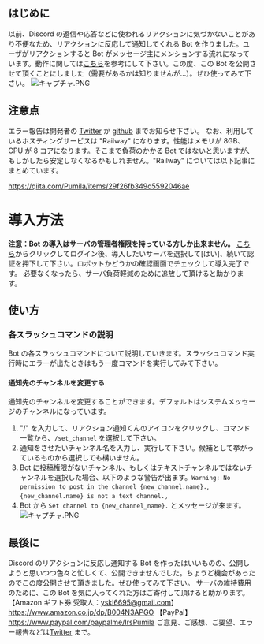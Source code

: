 ## はじめに
以前、Discord の返信や応答などに使われるリアクションに気づかないことがあり不便なため、リアクションに反応して通知してくれる Bot を作りました。ユーザがリアクションすると Bot がメッセージ主にメンションする流れになっています。動作に関しては[こちら](https://qiita.com/Pumila/items/cf447c24538e13994a38)を参考にして下さい。この度、この Bot を公開させて頂くことにしました（需要があるかは知りませんが…）。ぜひ使ってみて下さい。
![キャプチャ.PNG](https://qiita-image-store.s3.ap-northeast-1.amazonaws.com/0/1115291/54a2de5e-a96a-3964-c84e-80a5daf9b0b7.png)



## 注意点
エラー報告は開発者の [Twitter](https://twitter.com/Pumi1a) か [github](https://github.com/Pumi1a/ReactionDetect) までお知らせ下さい。
なお、利用しているホスティングサービスは "Railway" になります。性能はメモリが 8GB、CPU が 8 コアになります。そこまで負荷のかかる Bot ではないと思いますが、もしかしたら安定しなくなるかもしれません。"Railway" については以下記事にまとめています。

https://qiita.com/Pumila/items/29f26fb349d5592046ae

# 導入方法
**注意：Bot の導入はサーバの管理者権限を持っている方しか出来ません。**
[こちら](https://discord.com/api/oauth2/authorize?client_id=1063085355726798869&permissions=2048&scope=bot%20applications.commands)からクリックしてログイン後、導入したいサーバを選択して[はい]、続いて認証を押下して下さい。ロボットかどうかの確認画面でチェックして導入完了です。
必要なくなったら、サーバ負荷軽減のために追放して頂けると助かります。

## 使い方
### 各スラッシュコマンドの説明
Bot の各スラッシュコマンドについて説明していきます。スラッシュコマンド実行時にエラーが出たときはもう一度コマンドを実行してみて下さい。

#### 通知先のチャンネルを変更する
通知先のチャンネルを変更することができます。デフォルトはシステムメッセージのチャンネルになっています。
1. "/" を入力して、リアクション通知くんのアイコンをクリックし、コマンド一覧から、`/set_channel` を選択して下さい。
2. 通知をさせたいチャンネル名を入力し、実行して下さい。候補として挙がっているものから選択しても構いません。
3. Bot に投稿権限がないチャンネル、もしくはテキストチャンネルではないチャンネルを選択した場合、以下のような警告が出ます。`Warning: No permission to post in the channel {new_channel.name}.`, `{new_channel.name} is not a text channel.`。
3. Bot から `Set channel to {new_channel_name}.` とメッセージが来ます。
![キャプチャ.PNG](https://qiita-image-store.s3.ap-northeast-1.amazonaws.com/0/1115291/08c532b7-ca08-59f8-18f7-7aaec400dd19.png)

## 最後に
Discord のリアクションに反応し通知する Bot を作ったはいいものの、公開しようと思いつつ色々と忙しくて、公開できませんでした。ちょうど機会があったのでこの度公開させて頂きました。ぜひ使ってみて下さい。
サーバの維持費用のために、この Bot を気に入ってくれた方はご寄付して頂けると助かります。
【Amazon ギフト券 受取人：yskl6695@gmail.com】
https://www.amazon.co.jp/dp/B004N3APGO
【PayPal】
https://www.paypal.com/paypalme/IrsPumila
ご意見、ご感想、ご要望、エラー報告などは[Twitter](https://twitter.com/Pumi1a) まで。

